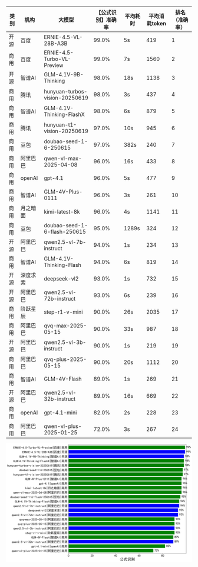 
|类别|机构|大模型|【公式识别】准确率|平均耗时|平均消耗token|排名（准确率）|
|---|---|-----|-------------------|-------|-----------|------------|
|开源|百度|ERNIE-4.5-VL-28B-A3B|99.0%|5s|419|1|
|商用|百度|ERNIE-4.5-Turbo-VL-Preview|99.0%|7s|1560|2|
|开源|智谱AI|GLM-4.1V-9B-Thinking|98.0%|18s|1138|3|
|商用|腾讯|hunyuan-turbos-vision-20250619|98.0%|3s|437|4|
|商用|智谱AI|GLM-4.1V-Thinking-FlashX|98.0%|6s|879|5|
|商用|腾讯|hunyuan-t1-vision-20250619|97.0%|10s|945|6|
|商用|豆包|doubao-seed-1-6-250615|97.0%|382s|240|7|
|商用|阿里巴巴|qwen-vl-max-2025-04-08|96.0%|16s|433|8|
|商用|openAI|gpt-4.1|96.0%|5s|477|9|
|商用|智谱AI|GLM-4V-Plus-0111|96.0%|3s|261|10|
|商用|月之暗面|kimi-latest-8k|96.0%|4s|1141|11|
|商用|豆包|doubao-seed-1-6-flash-250615|95.0%|1289s|324|12|
|开源|阿里巴巴|qwen2.5-vl-7b-instruct|94.0%|1s|234|13|
|商用|智谱AI|GLM-4.1V-Thinking-Flash|94.0%|6s|819|14|
|开源|深度求索|deepseek-vl2|93.0%|1s|732|15|
|开源|阿里巴巴|qwen2.5-vl-72b-instruct|93.0%|6s|239|16|
|商用|阶跃星辰|step-r1-v-mini|90.0%|26s|2035|17|
|商用|阿里巴巴|qvq-max-2025-05-15|90.0%|33s|987|18|
|开源|阿里巴巴|qwen2.5-vl-3b-instruct|90.0%|1s|219|19|
|商用|阿里巴巴|qvq-plus-2025-05-15|90.0%|20s|1112|20|
|商用|智谱AI|GLM-4V-Flash|89.0%|1s|269|21|
|开源|阿里巴巴|qwen2.5-vl-32b-instruct|89.0%|16s|669|22|
|商用|openAI|gpt-4.1-mini|82.0%|2s|228|23|
|商用|阿里巴巴|qwen-vl-plus-2025-01-25|72.0%|3s|267|24|


![lin](../pic/公式识别.png)
